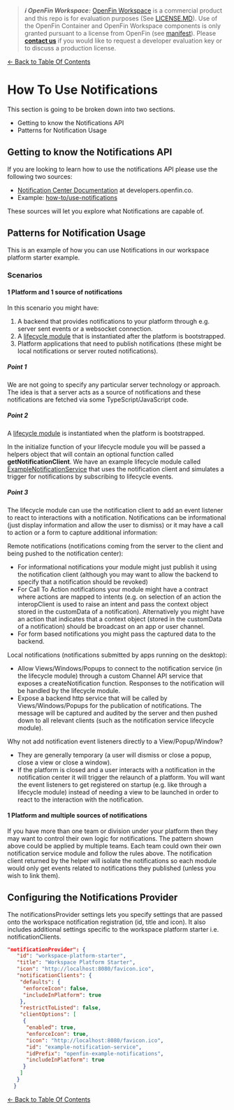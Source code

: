 > **_:information_source: OpenFin Workspace:_** [OpenFin Workspace](https://www.openfin.co/workspace/) is a commercial product and this repo is for evaluation purposes (See [LICENSE.MD](../LICENSE.MD)). Use of the OpenFin Container and OpenFin Workspace components is only granted pursuant to a license from OpenFin (see [manifest](../public/manifest.fin.json)). Please [**contact us**](https://www.openfin.co/workspace/poc/) if you would like to request a developer evaluation key or to discuss a production license.

[<- Back to Table Of Contents](../README.md)

# How To Use Notifications

This section is going to be broken down into two sections.

- Getting to know the Notifications API
- Patterns for Notification Usage

## Getting to know the Notifications API

If you are looking to learn how to use the notifications API please use the following two sources:

- [Notification Center Documentation](https://developers.openfin.co/of-docs/docs/connect-a-workspace-platform-to-notification-center) at developers.openfin.co.
- Example: [how-to/use-notifications](../../use-notifications/README.md)

These sources will let you explore what Notifications are capable of.

## Patterns for Notification Usage

This is an example of how you can use Notifications in our workspace platform starter example.

### Scenarios

#### 1 Platform and 1 source of notifications

In this scenario you might have:

1. A backend that provides notifications to your platform through e.g. server sent events or a websocket connection.
2. A [lifecycle module](./how-to-use-lifecycle-events.md) that is instantiated after the platform is bootstrapped.
3. Platform applications that need to publish notifications (these might be local notifications or server routed notifications).

##### Point 1

We are not going to specify any particular server technology or approach. The idea is that a server acts as a source of notifications and these notifications are fetched via some TypeScript/JavaScript code.

##### Point 2

A [lifecycle module](./how-to-use-lifecycle-events.md) is instantiated when the platform is bootstrapped.

In the initialize function of your lifecycle module you will be passed a helpers object that will contain an optional function called **getNotificationClient**. We have an example lifecycle module called [ExampleNotificationService](../client/src/modules/lifecycle/example-notification-service/README.md) that uses the notification client and simulates a trigger for notifications by subscribing to lifecycle events.

##### Point 3

The lifecycle module can use the notification client to add an event listener to react to interactions with a notification. Notifications can be informational (just display information and allow the user to dismiss) or it may have a call to action or a form to capture additional information:

Remote notifications (notifications coming from the server to the client and being pushed to the notification center):

- For informational notifications your module might just publish it using the notification client (although you may want to allow the backend to specify that a notification should be revoked)
- For Call To Action notifications your module might have a contract where actions are mapped to intents (e.g. on selection of an action the interopClient is used to raise an intent and pass the context object stored in the customData of a notification). Alternatively you might have an action that indicates that a context object (stored in the customData of a notification) should be broadcast on an app or user channel.
- For form based notifications you might pass the captured data to the backend.

Local notifications (notifications submitted by apps running on the desktop):

- Allow Views/Windows/Popups to connect to the notification service (in the lifecycle module) through a custom Channel API service that exposes a createNotification function. Responses to the notification will be handled by the lifecycle module.
- Expose a backend http service that will be called by Views/Windows/Popups for the publication of notifications. The message will be captured and audited by the server and then pushed down to all relevant clients (such as the notification service lifecycle module).

Why not add notification event listeners directly to a View/Popup/Window?

- They are generally temporary (a user will dismiss or close a popup, close a view or close a window).
- If the platform is closed and a user interacts with a notification in the notification center it will trigger the relaunch of a platform. You will want the event listeners to get registered on startup (e.g. like through a lifecycle module) instead of needing a view to be launched in order to react to the interaction with the notification.

#### 1 Platform and multiple sources of notifications

If you have more than one team or division under your platform then they may want to control their own logic for notifications. The pattern shown above could be applied by multiple teams. Each team could own their own notification service module and follow the rules above. The notification client returned by the helper will isolate the notifications so each module would only get events related to notifications they published (unless you wish to link them).

## Configuring the Notifications Provider

The notificationsProvider settings lets you specify settings that are passed onto the workspace notification registration (id, title and icon). It also includes additional settings specific to the workspace platform starter i.e. notificationClients.

```json
"notificationProvider": {
   "id": "workspace-platform-starter",
   "title": "Workspace Platform Starter",
   "icon": "http://localhost:8080/favicon.ico",
   "notificationClients": {
    "defaults": {
     "enforceIcon": false,
     "includeInPlatform": true
    },
    "restrictToListed": false,
    "clientOptions": [
     {
      "enabled": true,
      "enforceIcon": true,
      "icon": "http://localhost:8080/favicon.ico",
      "id": "example-notification-service",
      "idPrefix": "openfin-example-notifications",
      "includeInPlatform": true
     }
    ]
   }
  }
```

[<- Back to Table Of Contents](../README.md)
